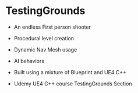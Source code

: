 # TestingGrounds

- An endless First person shooter

- Procedural level creation

- Dynamic Nav Mesh usage

- AI behaviors

- Built using a mixture of Blueprint and UE4 C++

- Udemy UE4 C++ course TestingGrounds Section
